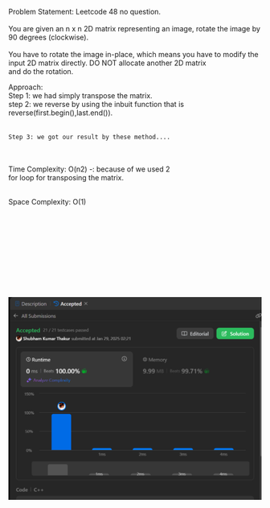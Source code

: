 Problem Statement: Leetcode 48 no question.</br></br>
You are given an n x n 2D matrix representing an image, rotate the image by 90 degrees (clockwise).</br>
</br>
You have to rotate the image in-place, which means you have to modify the input 2D matrix directly. DO NOT allocate another 2D matrix </br>and do the rotation.</br>

Approach:</br>
    Step 1: we had simply transpose the matrix.</br>
    step 2: we reverse by using the inbuit function that is </br>
        reverse(first.begin(),last.end()).</br></br>

    Step 3: we got our result by these method.... 
</br></br>
Time Complexity: O(n2) -: because of we used 2 </br>for loop for transposing the matrix.</br></br>

Space Complexity: O(1)</br></br>

</br></br></br></br></br></br></br></br>


![alt text](image.png)